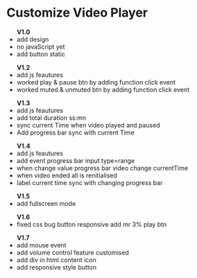<h1>Customize Video Player </h1>

<ul>
    <b>V1.0</b>
    <li>add design</li>
    <li>no javaScript yet </li>
    <li>add button static </li>
</ul>

<ul>
    <b>V1.2</b>
    <li>add js feautures</li>
    <li>worked play & pause btn by adding function click event</li>
    <li>worked muted & unmuted btn by adding function click event</li>
</ul>

<ul>
    <b>V1.3</b>
    <li>add js feautures</li>
    <li>add total duration ss:mn</li>
    <li>sync current Time when video played and paused</li>
    <li>Add progress bar sync with current Time</li>
</ul>

<ul>
    <b>V1.4</b>
    <li>add js feautures</li>
    <li>add event progress bar input type=range</li>
    <li>when change value progress bar video change currentTime</li>
    <li>when video ended all is renitialised</li>
    <li>label current time sync with changing progress bar</li>
</ul>

<ul>
    <b>V1.5</b>
    <li>add fullscreen mode</li>
</ul>

<ul>
    <b>V1.6</b>
    <li>fixed css bug button responsive add mr 3% play btn</li>
</ul>

<ul>
    <b>V1.7</b>
    <li>add mouse event</li>
    <li>add volume control feature customised</li>
    <li>add div in html content icon</li>
    <li>add responsive style button</li>
</ul>




